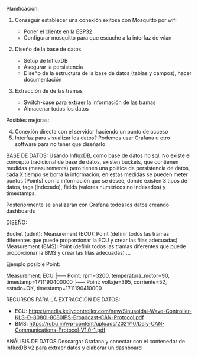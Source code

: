Planificación:

1. Conseguir establecer una conexión exitosa con Mosquitto por wifi
    - Poner el cliente en la ESP32
    - Configurar mosquitto para que escuche a la interfaz de wlan

2. Diseño de la base de datos
    - Setup de InfluxDB
    - Asegurar la persistencia
    - Diseño de la estructura de la base de datos (tablas y campos), hacer documentación
    
3. Extracción de de las tramas
    - Switch-case para extraer la información de las tramas
    - Almacenar todos los datos

Posibles mejoras:

4. Conexión directa con el servidor haciendo un punto de acceso
5. Interfaz para visualizar los datos? Podemos usar Grafana u otro software para no tener que diseñarlo




BASE DE DATOS:
Usando InfluxDB, como base de datos no sql.
No existe el concepto tradicional de base de datos, existen buckets, que contienen medidas (measurements)
pero tienen una política de persistencia de datos, cada X tiempo se borra la información,
en estas medidas se pueden meter puntos (Points) con la información que se desee, donde existen 3 tipos de
datos, tags (indexado), fields (valores numéricos no indexados) y timestamps.

Posteriormente se analizarán con Grafana todos los datos creando dashboards

DISEÑO:

Bucket (udmt):
    Measurement (ECU):
        Point (definir todos las tramas diferentes que puede proporcionar la ECU y crear las filas adecuadas)
    Measurement (BMS):
        Point (definir todos las tramas diferentes que puede proporcionar la BMS y crear las filas adecuadas)
    ...

Ejemplo posible Point:

Measurement: ECU
    ├── Point: rpm=3200, temperatura_motor=90, timestamp=1711190400000
    ├── Point: voltaje=395, corriente=52, estado=OK, timestamp=1711190410000

RECURSOS PARA LA EXTRACCIÓN DE DATOS:
- ECU: https://media.kellycontroller.com/new/Sinusoidal-Wave-Controller-KLS-D-8080I-8080IPS-Broadcast-CAN-Protocol.pdf
- BMS: https://robu.in/wp-content/uploads/2021/10/Daly-CAN-Communications-Protocol-V1.0-1.pdf

ANÁLISIS DE DATOS
Descargar Grafana y conectar con el contenedor de InfluxDB v2 para extraer datos y elaborar un dashboard
